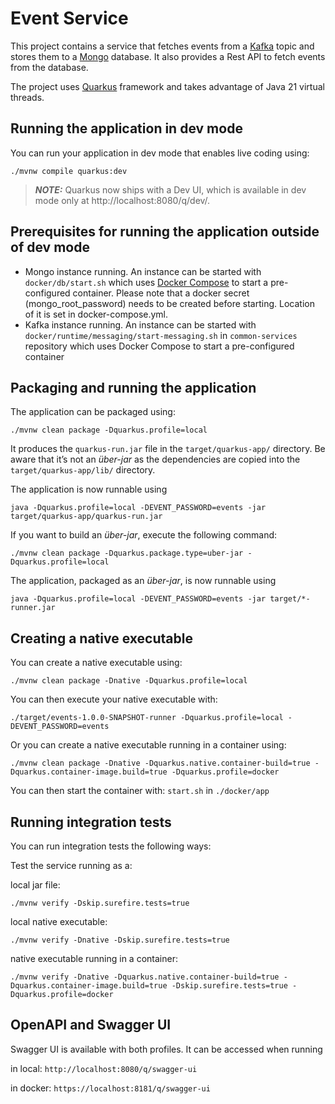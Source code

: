 # Event Service

This project contains a service that fetches events from a [Kafka](https://kafka.apache.org/) topic and stores them to a [Mongo](https://www.mongodb.com/) database. It also provides a Rest API to fetch events from the database.

The project uses [Quarkus](https://quarkus.io/) framework and takes advantage of Java 21 virtual threads.

## Running the application in dev mode

You can run your application in dev mode that enables live coding using:

`./mvnw compile quarkus:dev`

> **_NOTE:_**  Quarkus now ships with a Dev UI, which is available in dev mode only at http://localhost:8080/q/dev/.

## Prerequisites for running the application outside of dev mode

* Mongo instance running. An instance can be started with `docker/db/start.sh` which uses [Docker Compose](https://docs.docker.com/compose/) to start a pre-configured container. Please note that a docker secret (mongo_root_password) needs to be created before starting. Location of it is set in docker-compose.yml.
* Kafka instance running. An instance can be started with `docker/runtime/messaging/start-messaging.sh` in `common-services` repository which uses Docker Compose to start a pre-configured container

## Packaging and running the application

The application can be packaged using:

```
./mvnw clean package -Dquarkus.profile=local
```

It produces the `quarkus-run.jar` file in the `target/quarkus-app/` directory.
Be aware that it’s not an *über-jar* as the dependencies are copied into the `target/quarkus-app/lib/` directory.

The application is now runnable using 

```
java -Dquarkus.profile=local -DEVENT_PASSWORD=events -jar target/quarkus-app/quarkus-run.jar
```

If you want to build an *über-jar*, execute the following command:

```
./mvnw clean package -Dquarkus.package.type=uber-jar -Dquarkus.profile=local
```

The application, packaged as an *über-jar*, is now runnable using 

```
java -Dquarkus.profile=local -DEVENT_PASSWORD=events -jar target/*-runner.jar
```

## Creating a native executable

You can create a native executable using:

```
./mvnw clean package -Dnative -Dquarkus.profile=local
```

You can then execute your native executable with:

```
./target/events-1.0.0-SNAPSHOT-runner -Dquarkus.profile=local -DEVENT_PASSWORD=events
```

Or you can create a native executable running in a container using:

```
./mvnw clean package -Dnative -Dquarkus.native.container-build=true -Dquarkus.container-image.build=true -Dquarkus.profile=docker
```

You can then start the container with: `start.sh` in `./docker/app`

## Running integration tests

You can run integration tests the following ways:

Test the service running as a:

local jar file: 

```
./mvnw verify -Dskip.surefire.tests=true
```

local native executable: 

```
./mvnw verify -Dnative -Dskip.surefire.tests=true
```

native executable running in a container: 

```
./mvnw verify -Dnative -Dquarkus.native.container-build=true -Dquarkus.container-image.build=true -Dskip.surefire.tests=true -Dquarkus.profile=docker
```

## OpenAPI and Swagger UI

Swagger UI is available with both profiles. It can be accessed when running

in local: `http://localhost:8080/q/swagger-ui`

in docker: `https://localhost:8181/q/swagger-ui`
